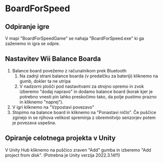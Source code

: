 # BoardForSpeed

## Odpiranje igre
V mapi "BoardForSpeedGame" se nahaja "BoardForSpeed.exe" ki ga zaženemo in igra se odpre.

## Nastavitev Wii Balance Boarda
1. Balance board povežemo z računalnikom prek Bluetooth
   1. Na zadnji strani balance boarda (v predalčku za bateriji) kliknemo na gumb, dokler ta ne utripa
   2. V nadzorni plošči pod nastavitvami za strojno opremo in zvok izberemo "dodaj napravo" in dodamo balance board (korak kjer je potrebno vnesti pin lahko preskočimo tako, da polje pustimo prazno in kliknemo "naprej").
2. V igri kliknemo na "Vzpostavi povezavo"
3. Stopimo na balance board in kliknemo na "Ponastavi ničlo". Če puščice zginejo in se njihova velikost spreminja z obremnitvijo senzorjev potem je povezava uspešna.

## Opiranje celotnega projekta v Unity
V Unity Hub kliknemo na puščico zraven "Add" gumba in izberemo "Add project from disk".
(Potrebna je Unity verzija 2022.3.14f1) 
